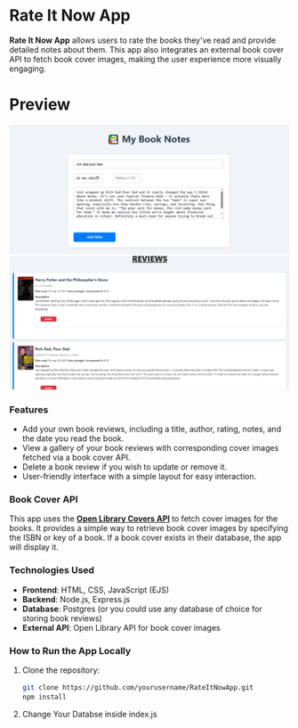 # Rate It Now App

**Rate It Now App** allows users to rate the books they've read and provide detailed notes about them. This app also integrates an external book cover API to fetch book cover images, making the user experience more visually engaging.

# Preview

<img src= "assets/screenshots/screenshot1.png"/>
<img src= "assets/screenshots/screenshot2.png"/>

### Features
- Add your own book reviews, including a title, author, rating, notes, and the date you read the book.
- View a gallery of your book reviews with corresponding cover images fetched via a book cover API.
- Delete a book review if you wish to update or remove it.
- User-friendly interface with a simple layout for easy interaction.

### Book Cover API

This app uses the **[Open Library Covers API](https://openlibrary.org/developers/cover_images)** to fetch cover images for the books. It provides a simple way to retrieve book cover images by specifying the ISBN or key of a book. If a book cover exists in their database, the app will display it.

### Technologies Used
- **Frontend**: HTML, CSS, JavaScript (EJS)
- **Backend**: Node.js, Express.js
- **Database**: Postgres (or you could use any database of choice for storing book reviews)
- **External API**: Open Library API for book cover images

### How to Run the App Locally

1. Clone the repository:
   ```bash
   git clone https://github.com/yourusername/RateItNowApp.git
   npm install
   ```
2. Change Your Databse inside index.js
